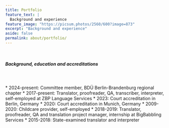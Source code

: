 ```yaml
---
title: Portfolio
feature_text: |
  Background and experience
feature_image: "https://picsum.photos/2560/600?image=873"
excerpt: "Background and experience"
aside: false
permalink: about/portfolio/
---
```


<br>
<h5>Background, education and accreditations</h5>
<br><br>
* 2024-present: Committee member, BDÜ Berlin-Brandenburg regional chapter
* 2017-present: Translator, proofreader, QA, transcriber, interpreter, self-employed at ZBP Language Services
* 2023: Court accreditation in Berlin, Germany
* 2020: Court accreditation in Munich, Germany
* 2009-2020: Childcare provider, self-employed
* 2018-2019: Translator, proofreader, QA and translation project manager, internship at BigBabbling Services
* 2015-2018: State-examined translator and interpreter